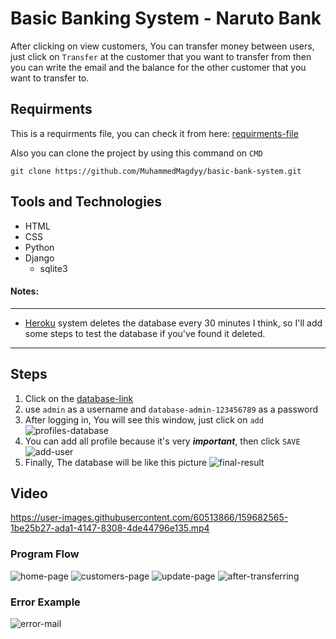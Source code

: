 # Basic Banking System - Naruto Bank

After clicking on view customers, You can transfer money between users, just click on `Transfer` at the customer that you want to transfer from then you can write the email and the balance for the other customer that you want to transfer to.

## Requirments
This is a requirments file, you can check it from here: [requirments-file](https://github.com/MuhammedMagdyy/basic-bank-system/blob/main/requirements.txt)

Also you can clone the project by using this command on `CMD`
```
git clone https://github.com/MuhammedMagdyy/basic-bank-system.git
```

## Tools and Technologies
- HTML
- CSS
- Python
- Django
  - sqlite3

#### Notes:
------------------
* [Heroku](https://dashboard.heroku.com/) system deletes the database every 30 minutes I think, so I'll add some steps to test the database if you've found it deleted.
------------------
## Steps
1. Click on the [database-link](https://banking1system.herokuapp.com/admin/)
2.  use ```admin``` as a username and ```database-admin-123456789``` as a password
3.  After logging in, You will see this window, just click on ```add``` ![profiles-database](https://user-images.githubusercontent.com/60513866/159690719-386775a5-d1a1-4672-ba62-7eb61c58905f.png)
4. You can add all profile because it's very ***important***, then click ```SAVE``` ![add-user](https://user-images.githubusercontent.com/60513866/159688495-3d73025f-7800-43b9-9f91-1a81d143edcf.png) 
5. Finally, The database will be like this picture ![final-result](https://user-images.githubusercontent.com/60513866/159689168-2b2dcd3f-0b86-4984-93e9-5377c3bca009.png)

## Video
https://user-images.githubusercontent.com/60513866/159682565-1be25b27-ada1-4147-8308-4de44796e135.mp4

### Program Flow
![home-page](https://user-images.githubusercontent.com/60513866/159690900-72be23b7-5fea-4e55-94e6-82e5dce2f37d.png)
![customers-page](https://user-images.githubusercontent.com/60513866/159690983-22359e55-fa86-425c-9ac8-d6a656436a2f.png)
![update-page](https://user-images.githubusercontent.com/60513866/159691112-cfe2341b-e67a-4ed9-af88-984cd7abdd54.png)
![after-transferring](https://user-images.githubusercontent.com/60513866/159692456-8294cb22-50b2-4ab7-83d0-5d57a74ece06.png)

### Error Example
![error-mail](https://user-images.githubusercontent.com/60513866/159691618-5b98446d-676f-4c21-9a93-27e4dc82b826.png)

